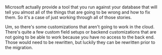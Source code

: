 Microsoft actually provide a tool that you run against your database that will tell you almost all of the things that are going to be wrong and how to fix them. So it's a case of just working through all of those stories. 

Um, so there's some customizations that aren't going to work in the cloud. There's quite a few custom field setups or backend customizations that are not going to be able to work because you have no access to the back end. Those would need to be rewritten, but luckily they can be rewritten prior to the migration.